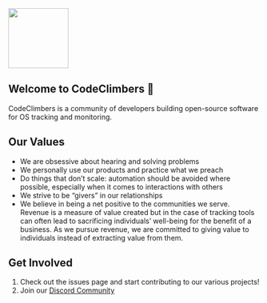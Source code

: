 <img src="https://github.com/user-attachments/assets/07f23126-21f3-47c1-a3df-7a65206bc6cd" width="120">

## Welcome to CodeClimbers 👋

CodeClimbers is a community of developers building open-source software for OS tracking and monitoring.

## Our Values

- We are obsessive about hearing and solving problems
- We personally use our products and practice what we preach
- Do things that don’t scale: automation should be avoided where possible, especially when it comes to interactions with others
- We strive to be “givers” in our relationships
- We believe in being a net positive to the communities we serve. Revenue is a measure of value created but in the case of tracking tools can often lead to sacrificing individuals’ well-being for the benefit of a business. As we pursue revenue, we are committed to giving value to individuals instead of extracting value from them.

## Get Involved
1. Check out the issues page and start contributing to our various projects!
2. Join our [Discord Community](https://discord.gg/zBnu8jGnHa)
